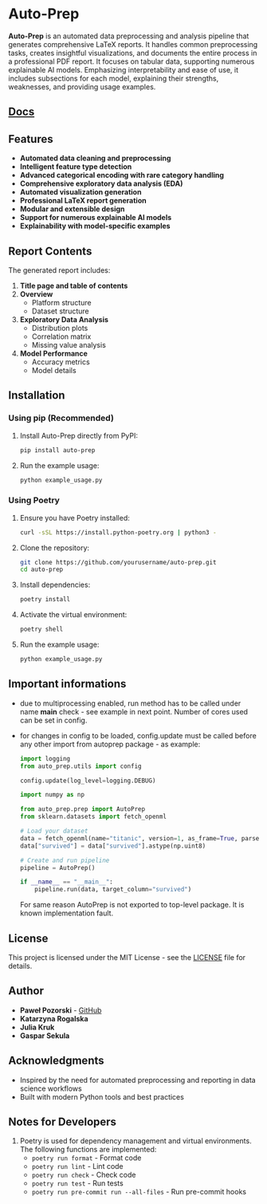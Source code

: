 # Auto-Prep

**Auto-Prep** is an automated data preprocessing and analysis pipeline that generates comprehensive LaTeX reports. It handles common preprocessing tasks, creates insightful visualizations, and documents the entire process in a professional PDF report. It focuses on tabular data, supporting numerous explainable AI models. Emphasizing interpretability and ease of use, it includes subsections for each model, explaining their strengths, weaknesses, and providing usage examples.

## [Docs](https://pawlo77.github.io/AutoPrep/)

## Features

- **Automated data cleaning and preprocessing**
- **Intelligent feature type detection**
- **Advanced categorical encoding with rare category handling**
- **Comprehensive exploratory data analysis (EDA)**
- **Automated visualization generation**
- **Professional LaTeX report generation**
- **Modular and extensible design**
- **Support for numerous explainable AI models**
- **Explainability with model-specific examples**

## Report Contents

The generated report includes:

1. **Title page and table of contents**
2. **Overview**
   - Platform structure
   - Dataset structure
3. **Exploratory Data Analysis**
   - Distribution plots
   - Correlation matrix
   - Missing value analysis
4. **Model Performance**
   - Accuracy metrics
   - Model details

## Installation

### Using pip (Recommended)

1. Install Auto-Prep directly from PyPI:
    ```bash
    pip install auto-prep
    ```

2. Run the example usage:
    ```bash
    python example_usage.py
    ```

### Using Poetry

1. Ensure you have Poetry installed:
    ```bash
    curl -sSL https://install.python-poetry.org | python3 -
    ```

2. Clone the repository:
    ```bash
    git clone https://github.com/yourusername/auto-prep.git
    cd auto-prep
    ```

3. Install dependencies:
    ```bash
    poetry install
    ```

4. Activate the virtual environment:
    ```bash
    poetry shell
    ```

5. Run the example usage:
    ```bash
    python example_usage.py
    ```

## Important informations

- due to multiprocessing enabled, run method has to be called under name __main__ check - see example in next point. Number of cores used can be set in config.

- for changes in config to be loaded, config.update must be called before any other import from autoprep package - as example:

    ```python
    import logging
    from auto_prep.utils import config

    config.update(log_level=logging.DEBUG)

    import numpy as np

    from auto_prep.prep import AutoPrep
    from sklearn.datasets import fetch_openml

    # Load your dataset
    data = fetch_openml(name="titanic", version=1, as_frame=True, parser="auto").frame
    data["survived"] = data["survived"].astype(np.uint8)

    # Create and run pipeline
    pipeline = AutoPrep()

    if __name__ == "__main__":
        pipeline.run(data, target_column="survived")
    ```

    For same reason AutoPrep is not exported to top-level package. It is known implementation fault.

## License

This project is licensed under the MIT License - see the [LICENSE](./LICENSE) file for details.

## Author

- **Paweł Pozorski** - [GitHub](https://github.com/Pawlo77)
- **Katarzyna Rogalska**
- **Julia Kruk**
- **Gaspar Sekula**

## Acknowledgments

- Inspired by the need for automated preprocessing and reporting in data science workflows
- Built with modern Python tools and best practices

## Notes for Developers

1. Poetry is used for dependency management and virtual environments. The following functions are implemented:
   - `poetry run format` - Format code
   - `poetry run lint` - Lint code
   - `poetry run check` - Check code
   - `poetry run test` - Run tests
   - `poetry run pre-commit run --all-files` - Run pre-commit hooks
